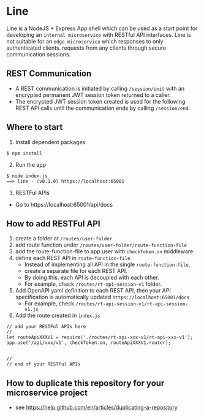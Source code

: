 # Line

Line is a NodeJS + Express App shell which can be used as a start point for developing an `internal microservice` with RESTful API interfaces. Line is not suitable for an `edge microservice` which responses to only authenticated clients.
 requests from any clients through secure communication sessions.   


## REST Communication

- A REST communication is initiated by calling `/session/init` with an encrypted permanent JWT session token returned to a caller.
- The encrypted JWT session token created is used for the following REST API calls until the communication ends by calling `/session/end`.



## Where to start


1. Install dependent packages
```
$ npm install
```

2. Run the app
```
$ node index.js
==> line - (v0.1.0) https://localhost:65001
```

3. RESTFul APIs
- Go to https://localhost:65001/api/docs


## How to add RESTFul API

 1. create a folder at `/routes/user-folder`
 2. add route function under `/routes/user-folder/route-function-file`
 3. add the route-function-file to app.user with `checkToken.on` middleware
 4. define each REST API in `route-function-file`
    - Instead of implementing all API in the single `route-function-file`,
    - create a separate file for each REST API.
    - By doing this, each API is decoupled with each other.
    - For example, check `/routes/rt-api-session-v1` folder.
 5. Add OpenAPI yaml definition to each REST API, then your API specification is automatically updated `https://localhost:65001/docs`
    - For example, check `/routes/rt-api-session-v1/rt-api-session-v1.js`
 6. Add the route created in `index.js`
 
```
// add your RESTFul APIs here
//
let routeApiXXXV1 = require('./routes/rt-api-xxx-v1/rt-api-xxx-v1');
app.use('/api/xxx/v1', checkToken.on, routeApiXXXV1.router);


//
// end of your RESTFul APIs
```

## How to duplicate this repository for your microservice project
- see https://help.github.com/en/articles/duplicating-a-repository

